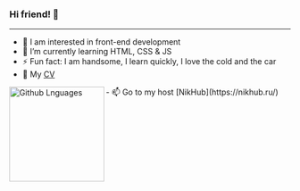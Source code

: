 ### Hi friend! 👋
___
- 🔭 I am interested in front-end development
- 🌱 I’m currently learning HTML, CSS & JS
- ⚡ Fun fact: I am handsome, I learn quickly, I love the cold and the car  
- 💬 My [CV](https://nikeusov.github.io/rsschool-cv 'Nikes`s CV')  
<img height="170em" align="left" alt="Github Lnguages" src="https://github-readme-codewars-stats.herokuapp.com/api/?username=nikeusov&card&colormode=dark_mode" />  
- 📫 Go to my host [NikHub](https://nikhub.ru/)

<!--![Top Languages Card](https://github-readme-stats.vercel.app/api/top-langs/?username=nikeusov&theme=algolia&layout=compact)
# -->

<!--
- 💬 
- 👯 I’m looking to collaborate on ...
- 🤔
- 💬 Ask me about 
-  How to reach me: ...
- 😄 Pronouns: ...
-->
